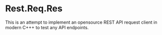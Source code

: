 # Rest.Req.Res
This is an attempt to implement an opensource REST API request client in modern C+++ to test any API endpoints.
